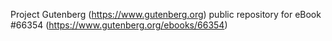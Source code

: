 Project Gutenberg (https://www.gutenberg.org) public repository for
eBook #66354 (https://www.gutenberg.org/ebooks/66354)
